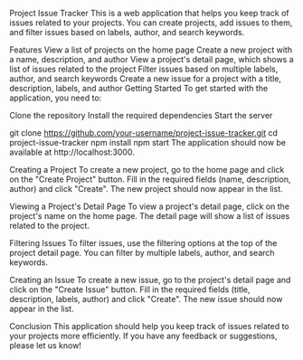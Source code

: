 Project Issue Tracker
This is a web application that helps you keep track of issues related to your projects. You can create projects, add issues to them, and filter issues based on labels, author, and search keywords.

Features
View a list of projects on the home page
Create a new project with a name, description, and author
View a project's detail page, which shows a list of issues related to the project
Filter issues based on multiple labels, author, and search keywords
Create a new issue for a project with a title, description, labels, and author
Getting Started
To get started with the application, you need to:

Clone the repository
Install the required dependencies
Start the server

git clone https://github.com/your-username/project-issue-tracker.git
cd project-issue-tracker
npm install
npm start
The application should now be available at http://localhost:3000.

Creating a Project
To create a new project, go to the home page and click on the "Create Project" button. Fill in the required fields (name, description, author) and click "Create". The new project should now appear in the list.

Viewing a Project's Detail Page
To view a project's detail page, click on the project's name on the home page. The detail page will show a list of issues related to the project.

Filtering Issues
To filter issues, use the filtering options at the top of the project detail page. You can filter by multiple labels, author, and search keywords.

Creating an Issue
To create a new issue, go to the project's detail page and click on the "Create Issue" button. Fill in the required fields (title, description, labels, author) and click "Create". The new issue should now appear in the list.

Conclusion
This application should help you keep track of issues related to your projects more efficiently. If you have any feedback or suggestions, please let us know!
